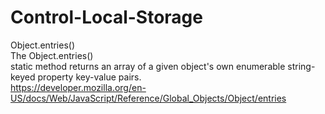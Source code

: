# Control-Local-Storage

Object.entries() <br>
The Object.entries() <br>
static method returns an array of a given object's own enumerable string-keyed property key-value pairs. <br>
https://developer.mozilla.org/en-US/docs/Web/JavaScript/Reference/Global_Objects/Object/entries
